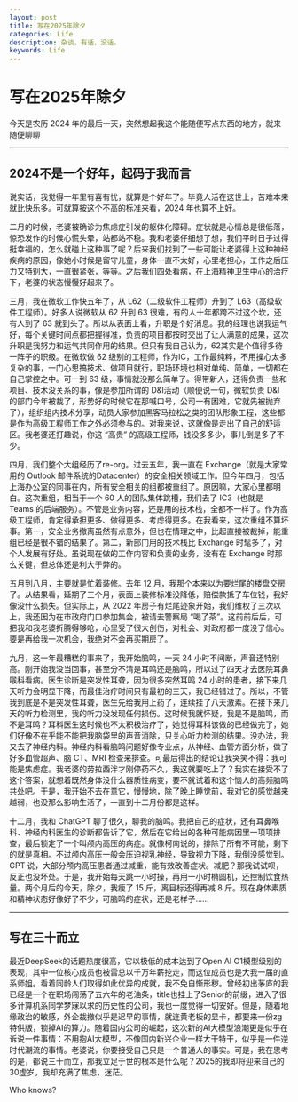 ```yaml
---
layout: post
title: 写在2025年除夕
categories: Life
description: 杂谈，有话，没话。
keywords: Life
---
```


# 写在2025年除夕

今天是农历 2024 年的最后一天，突然想起我这个能随便写点东西的地方，就来随便聊聊

---

## 2024不是一个好年，起码于我而言

说实话，我觉得一年里有喜有忧，就算是个好年了。毕竟人活在这世上，苦难本来就比快乐多。可就算按这个不高的标准来看，2024 年也算不上好。

二月的时候，老婆被确诊为焦虑症引发的躯体化障碍。症状就是心情总是很低落，惊恐发作的时候心慌头晕，站都站不稳。我和老婆仔细想了想，我们平时日子过得挺幸福的，怎么就碰上这种事了呢？后来我们找到了一些可能让老婆得上这种神经疾病的原因，像她小时候是留守儿童，身体一直不太好，心里老担心，工作之后压力又特别大，一直很紧张，等等。之后我们四处看病，在上海精神卫生中心的治疗下，老婆的状态慢慢好起来了。

三月，我在微软工作快五年了，从 L62（二级软件工程师）升到了 L63（高级软件工程师）。好多人说微软从 62 升到 63 很难，有的人十年都跨不过这个坎，还有人到了 63 就到头了。所以从表面上看，升职是个好消息。我的经理也说我运气好，每个关键时间点都把握得准，负责的项目都按时交出了让人满意的成果，这次升职是我努力和运气共同作用的结果。但只有我自己认为，62其实是个值得多待一阵子的职级。在微软做 62 级别的工程师，作为IC，工作最纯粹，不用操心太多复杂的事，一门心思搞技术、做项目就行，职场环境也相对单纯、简单，一切都在自己掌控之中。可一到 63 级，事情就没那么简单了。得带新人，还得负责一些和项目、技术没关系的事，像是参加所谓的 D&I活动（顺便说一句，微软负责 D&I 的部门今年被裁了，形势好的时候它在那喊口号，公司一有困难，它就先被抛弃了），组织组内技术分享，动员大家参加黑客马拉松之类的团队形象工程，这些都是作为高级工程师工作之外必须参与的。对我来说，这就像是走出了自己的舒适区。我老婆还打趣说，你这 “高贵” 的高级工程师，钱没多多少，事儿倒是多了不少。

四月，我们整个大组经历了re-org。过去五年，我一直在 Exchange（就是大家常用的 Outlook 邮件系统的Datacenter）的安全相关领域工作。但今年四月，包括上海办公室的同事在内，所有安全相关的组都被重组了。原因嘛，大家心里都明白。这次重组，相当于一个 60 人的团队集体跳槽，我们去了 IC3（也就是 Teams 的后端服务）。不管是业务内容，还是用的技术栈，全都不一样了。作为高级工程师，肯定得承担更多、做得更多、考虑得更多。在我看来，这次重组不算坏事。第一，安全业务撤离虽然有点意外，但也在情理之中，比起直接被裁掉，能重组已经是很不错的结果了。第二，新部门用的技术栈比 Exchange 时髦多了，对个人发展有好处。虽说现在做的工作内容和负责的业务，没有在 Exchange 时那么关键，但总体还是利大于弊的。

五月到八月，主要就是忙着装修。去年 12 月，我那个本来以为要烂尾的楼盘交房了。从结果看，延期了三个月，表面上装修标准没降低，赔偿款抵了车位钱，我好像没什么损失。但实际上，从 2022 年房子有烂尾迹象开始，我们维权了三次以上，我还因为在市政府门口参加集会，被请去警察局 “喝了茶”。这前前后后，可把我和我老婆折腾得够呛，心里受了很大创伤，对社会、对政府都一度没了信心。要是再给我一次机会，我绝对不会再买期房了。

九月，这一年最糟糕的事来了，我开始脑鸣，一天 24 小时不间断，声音还特别高。刚开始我没当回事，甚至分不清是耳鸣还是脑鸣，所以过了四天才去医院耳鼻喉科看病。医生诊断是突发性耳聋，因为很多突然耳鸣 24 小时的患者，接下来几天听力会明显下降，而最佳治疗时间只有最初的三天，我已经错过了。所以，不管我到底是不是突发性耳聋，医生先给我用上药了，连续挂了八天激素。在接下来几天的听力检测里，我的听力没发现任何损伤。这时候我就怀疑，我是不是脑鸣，而不是耳鸣？耳科医生这时候也不太积极治疗了，她觉得耳科该做的已经做完了，她们好像不在乎能不能把我脑袋里的声音消除，只关心听力检测的结果。没办法，我又去了神经内科。神经内科看脑鸣问题好像专业点，从神经、血管方面分析，做了好多血管超声、脑 CT、MRI 检查来排查。可最后得出的结论让我哭笑不得：我可能是焦虑症。我老婆的劳拉西泮才刚停药不久，我这就要吃上了？我实在接受不了这个答案，就想着既然身体没什么器质性病变，要不就试着和这个恼人的高频脑鸣共处吧。于是，我开始不去在意它，慢慢地，除了晚上睡觉前，我对它的感觉越来越弱，也没那么影响生活了，一直到十二月份都是这样。

十二月，我和 ChatGPT 聊了很久，聊我的脑鸣。我把自己的症状，还有耳鼻喉科、神经内科医生的诊断都告诉了它，然后在它给出的各种可能病因里一项项排查，最后锁定了一个叫颅内高压的病症。就像柯南说的，排除了所有不可能，剩下的就是真相。不过颅内高压一般会压迫视乳神经，导致视力下降，我倒没感觉到。GPT 说，大部分颅内高压患者通过减重，能有效改善症状。减肥？那我试试呗，反正也没坏处。于是，我开始每天跳一小时操，再用一小时椭圆机，还控制饮食热量。两个月后的今天，除夕，我瘦了 15 斤，离目标还得再减 8 斤。现在身体素质和精神状态好像好了不少，可脑鸣的症状，还是老样子……

---

## 写在三十而立

最近DeepSeek的话题热度很高，它以极低的成本达到了Open AI O1模型级别的表现，其中一位核心成员也被雷总以千万年薪挖走，而这位成员也是大我一届的直系师姐。看着同龄人们取得如此优异的成就，我不免自惭形秽。曾经初出茅庐的我已经是一个在职场闯荡了五六年的老油条，title也挂上了Senior的前缀，进入了很多计算机系同学梦寐以求的历史性的公司，我也一度觉得一切安好。但是，随着地缘政治的敏感，外企裁撤似乎是迟早的事情，就连黄老板的显卡，都要来一份zg特供版，锁掉AI的算力。随着国内公司的崛起，这次新的AI大模型浪潮更是似乎在诉说一件事情：不用抱AI大模型，不像国内新兴企业一样大干特干，似乎是一件逆时代潮流的事情。老婆说，你要接受自己只是一个普通人的事实。可是，我在思考的是，都说三十而立，那我立足于世的根本是什么呢？2025的我即将迎来自己的30虚岁，我却充满了焦虑，迷茫。

Who knows?
